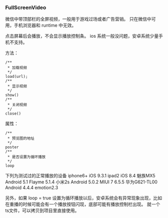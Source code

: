 ### FullScreenVideo
微信中带顶部栏的全屏视频，一般用于游戏过场或者广告营销。
只在微信中可用，手机浏览器和 runtime 中无效。

点击屏幕后会播放，不会显示播放控制条。
ios 系统一般没问题，安卓系统少量手机不支持。

方法：
```
/**
 * 加载视频
 */
load(url);
/**
 * 显示视频
 */
show()
/**
 * 关闭视频
 */
close()
```
属性：
```
/**
 * 预览图的地址
 */
poster
/**
 * 是否设置为循环播放
 */
loop
```

下列为测试过的正常播放的设备
iphone6+  iOS 9.3.1
ipad2     iOS 8.4
魅族MX5 Android 5.1  Flayme 5.1.4
小米2s  Android 5.0.2  MIUI 7 6.5.5
华为G621-TL00 Android 4.4.4 emotion2.3


另外，如果 loop = true 设置为循环播放以后，安卓系统会有异常现象出现，比如在重播的时候可能会有一个播放按钮闪现，底部可能有播放控制栏出现。
就一个ts文件，可以拷贝到项目里直接使用。
